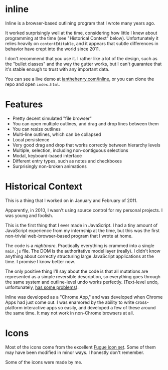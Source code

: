 # inline

Inline is a browser-based outlining program that I wrote many years ago.

It worked surprisingly well at the time, considering how little I knew about programming at the time (see "Historical Context" below). Unfortunately it relies heavily on `contentEditable`, and it appears that subtle differences in behavior have crept into the world since 2011.

I don't recommend that you use it. I rather like a lot of the design, such as the "bullet classes" and the way the gutter works, but I can't guarantee that it's stable enough to trust with any important data.

You can see a live demo at [ianthehenry.com/inline](https://ianthehenry.com/inline), or you can clone the repo and open `index.html`.

# Features

- Pretty decent simulated "file browser"
- You can open multiple outlines, and drag and drop lines between them
- You can resize outlines
- Multi-line outlines, which can be collapsed
- Local persistence
- Very good drag and drop that works correctly between hierarchy levels
- Multiple, selection, including non-contiguous selections
- Modal, keyboard-based interface
- Different entry types, such as notes and checkboxes
- Surprisingly non-broken animations

# Historical Context

This is a thing that I worked on in January and February of 2011.

Apparently, in 2010, I wasn't using source control for my personal projects. I was young and foolish.

This is the first thing that I ever made in JavaScript. I had a tiny amount of JavaScript experience from my internship at the time, but this was the first non-trivial web-browser-based program that I wrote at home.

The code is a *nightmare*. Practically everything is crammed into a single `main.js` file. The DOM is the authoritative model layer (really). I didn't know anything about correctly structuring large JavaScript applications at the time. I promise I know better now.

The only positive thing I'll say about the code is that all mutations are represented as a simple reversible description, so everything goes through the same system and outline-level undo works perfectly. (Text-level undo, unfortunately, [has some problems](http://stackoverflow.com/questions/5086693)).

Inline was developed as a "Chrome App," and was developed when Chrome Apps had just come out. I was enamored by the ability to write cross-platform interactive apps so easily, and developed a few of these around the same time. It may not work in non-Chrome browsers at all.

# Icons

Most of the icons come from the excellent [Fugue icon set](http://p.yusukekamiyamane.com/). Some of them may have been modified in minor ways. I honestly don't remember.

Some of the icons were made by me.
